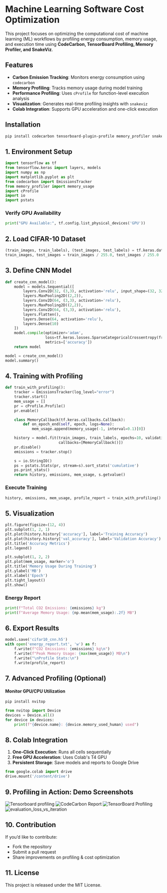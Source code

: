 # Machine Learning Software Cost Optimization

This project focuses on optimizing the computational cost of machine learning (ML) workflows by profiling energy consumption, memory usage, and execution time using **CodeCarbon, TensorBoard Profiling, Memory Profiler, and SnakeViz**.

## Features
- **Carbon Emission Tracking**: Monitors energy consumption using `codecarbon`
- **Memory Profiling**: Tracks memory usage during model training
- **Performance Profiling**: Uses `cProfile` for function-level execution analysis
- **Visualization**: Generates real-time profiling insights with `snakeviz`
- **Colab Integration**: Supports GPU acceleration and one-click execution

## Installation
```sh
pip install codecarbon tensorboard-plugin-profile memory_profiler snakeviz
```

## 1. Environment Setup
```python
import tensorflow as tf
from tensorflow.keras import layers, models
import numpy as np
import matplotlib.pyplot as plt
from codecarbon import EmissionsTracker
from memory_profiler import memory_usage
import cProfile
import io
import pstats
```

### Verify GPU Availability
```python
print("GPU Available:", tf.config.list_physical_devices('GPU'))
```

## 2. Load CIFAR-10 Dataset
```python
(train_images, train_labels), (test_images, test_labels) = tf.keras.datasets.cifar10.load_data()
train_images, test_images = train_images / 255.0, test_images / 255.0
```

## 3. Define CNN Model
```python
def create_cnn_model():
    model = models.Sequential([
        layers.Conv2D(32, (3,3), activation='relu', input_shape=(32, 32, 3)),
        layers.MaxPooling2D((2,2)),
        layers.Conv2D(64, (3,3), activation='relu'),
        layers.MaxPooling2D((2,2)),
        layers.Conv2D(64, (3,3), activation='relu'),
        layers.Flatten(),
        layers.Dense(64, activation='relu'),
        layers.Dense(10)
    ])
    model.compile(optimizer='adam',
                  loss=tf.keras.losses.SparseCategoricalCrossentropy(from_logits=True),
                  metrics=['accuracy'])
    return model

model = create_cnn_model()
model.summary()
```

## 4. Training with Profiling
```python
def train_with_profiling():
    tracker = EmissionsTracker(log_level="error")
    tracker.start()
    mem_usage = []
    pr = cProfile.Profile()
    pr.enable()

    class MemoryCallback(tf.keras.callbacks.Callback):
        def on_epoch_end(self, epoch, logs=None):
            mem_usage.append(memory_usage(-1, interval=0.1)[0])

    history = model.fit(train_images, train_labels, epochs=10, validation_data=(test_images, test_labels),
                        callbacks=[MemoryCallback()])
    pr.disable()
    emissions = tracker.stop()

    s = io.StringIO()
    ps = pstats.Stats(pr, stream=s).sort_stats('cumulative')
    ps.print_stats()
    return history, emissions, mem_usage, s.getvalue()
```

### Execute Training
```python
history, emissions, mem_usage, profile_report = train_with_profiling()
```

## 5. Visualization
```python
plt.figure(figsize=(12, 4))
plt.subplot(1, 2, 1)
plt.plot(history.history['accuracy'], label='Training Accuracy')
plt.plot(history.history['val_accuracy'], label='Validation Accuracy')
plt.title('Accuracy Metrics')
plt.legend()

plt.subplot(1, 2, 2)
plt.plot(mem_usage, marker='o')
plt.title('Memory Usage During Training')
plt.ylabel('MB')
plt.xlabel('Epoch')
plt.tight_layout()
plt.show()
```

### Energy Report
```python
print(f"Total CO2 Emissions: {emissions} kg")
print(f"Average Memory Usage: {np.mean(mem_usage):.2f} MB")
```

## 6. Export Results
```python
model.save('cifar10_cnn.h5')
with open('energy_report.txt', 'w') as f:
    f.write(f"CO2 Emissions: {emissions} kg\n")
    f.write(f"Peak Memory Usage: {max(mem_usage)} MB\n")
    f.write("\nProfile Stats:\n")
    f.write(profile_report)
```

## 7. Advanced Profiling (Optional)
#### Monitor GPU/CPU Utilization
```sh
pip install nvitop
```
```python
from nvitop import Device
devices = Device.all()
for device in devices:
    print(f"{device.name}: {device.memory_used_human} used")
```

## 8. Colab Integration
1. **One-Click Execution**: Runs all cells sequentially
2. **Free GPU Acceleration**: Uses Colab's T4 GPU
3. **Persistent Storage**: Save models and reports to Google Drive
```python
from google.colab import drive
drive.mount('/content/drive')
```

## 9. Profiling in Action: Demo Screenshots
![Tensorboard profiling](./images/memory_usage_while_training.png)
![CodeCarbon Report](./images/tensorboard_bias_histogram.png)
![TensorBoard Profiling](./images/tensorboard_epoch_accuracy.png)
![evaluation_loss_vs_iteration](./images/evaluation_loss%20_vs%20_iteration.png)

## 10. Contribution
If you’d like to contribute:
- Fork the repository
- Submit a pull request
- Share improvements on profiling & cost optimization

## 11. License
This project is released under the MIT License.

